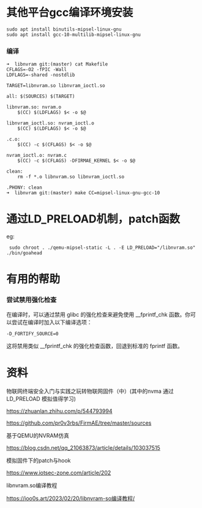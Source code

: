 # 其他平台gcc编译环境安装

```shell
sudo apt install binutils-mipsel-linux-gnu
sudo apt install gcc-10-multilib-mipsel-linux-gnu
```

### 编译

```
➜  libnvram git:(master) cat Makefile 
CFLAGS=-O2 -fPIC -Wall
LDFLAGS=-shared -nostdlib

TARGET=libnvram.so libnvram_ioctl.so

all: $(SOURCES) $(TARGET)

libnvram.so: nvram.o
	$(CC) $(LDFLAGS) $< -o $@

libnvram_ioctl.so: nvram_ioctl.o
	$(CC) $(LDFLAGS) $< -o $@

.c.o:
	$(CC) -c $(CFLAGS) $< -o $@

nvram_ioctl.o: nvram.c
	$(CC) -c $(CFLAGS) -DFIRMAE_KERNEL $< -o $@

clean:
	rm -f *.o libnvram.so libnvram_ioctl.so

.PHONY: clean
➜  libnvram git:(master) make CC=mipsel-linux-gnu-gcc-10
```

# 通过LD_PRELOAD机制，patch函数

eg:

```
 sudo chroot . ./qemu-mipsel-static -L . -E LD_PRELOAD="/libnvram.so" ./bin/goahead
```

# 有用的帮助

### 尝试禁用强化检查

在编译时，可以通过禁用 glibc 的强化检查来避免使用 __fprintf_chk 函数。你可以尝试在编译时加入以下编译选项：

```
-D_FORTIFY_SOURCE=0
```

这将禁用类似 __fprintf_chk 的强化检查函数，回退到标准的 fprintf 函数。

# 资料

物联网终端安全入门与实践之玩转物联网固件（中）(其中的nvma 通过LD_PRELOAD 模拟值得学习)

https://zhuanlan.zhihu.com/p/544793994

https://github.com/pr0v3rbs/FirmAE/tree/master/sources

基于QEMU的NVRAM仿真

https://blog.csdn.net/qq_21063873/article/details/103037515

模拟固件下的patch与hook

https://www.iotsec-zone.com/article/202

libnvram.so编译教程

https://ioo0s.art/2023/02/20/libnvram-so编译教程/

